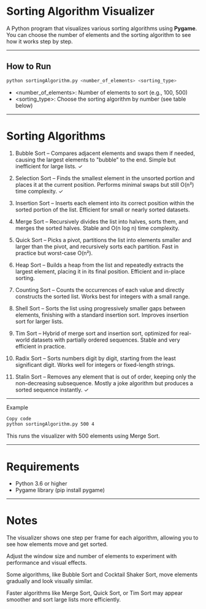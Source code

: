 # Sorting Algorithm Visualizer

A Python program that visualizes various sorting algorithms using **Pygame**.  
You can choose the number of elements and the sorting algorithm to see how it works step by step.

---

## How to Run

```bash
python sortingAlgorithm.py <number_of_elements> <sorting_type>

```
 - <number_of_elements>: Number of elements to sort (e.g., 100, 500)
 - <sorting_type>: Choose the sorting algorithm by number (see table below)

---

# Sorting Algorithms
1. Bubble Sort – Compares adjacent elements and swaps them if needed, causing the largest elements to "bubble" to the end. Simple but inefficient for large lists. ✓

2. Selection Sort – Finds the smallest element in the unsorted portion and places it at the current position. Performs minimal swaps but still O(n²) time complexity. ✓

3. Insertion Sort – Inserts each element into its correct position within the sorted portion of the list. Efficient for small or nearly sorted datasets.

4. Merge Sort – Recursively divides the list into halves, sorts them, and merges the sorted halves. Stable and O(n log n) time complexity.

5. Quick Sort – Picks a pivot, partitions the list into elements smaller and larger than the pivot, and recursively sorts each partition. Fast in practice but worst-case O(n²).

6. Heap Sort – Builds a heap from the list and repeatedly extracts the largest element, placing it in its final position. Efficient and in-place sorting.

7. Counting Sort – Counts the occurrences of each value and directly constructs the sorted list. Works best for integers with a small range.

8. Shell Sort – Sorts the list using progressively smaller gaps between elements, finishing with a standard insertion sort. Improves insertion sort for larger lists.

9. Tim Sort – Hybrid of merge sort and insertion sort, optimized for real-world datasets with partially ordered sequences. Stable and very efficient in practice.

10. Radix Sort – Sorts numbers digit by digit, starting from the least significant digit. Works well for integers or fixed-length strings.

11. Stalin Sort – Removes any element that is out of order, keeping only the non-decreasing subsequence. Mostly a joke algorithm but produces a sorted sequence instantly. ✓

---

Example
```bash
Copy code
python sortingAlgorithm.py 500 4
```
This runs the visualizer with 500 elements using Merge Sort.

---

# Requirements
 - Python 3.6 or higher
 - Pygame library (pip install pygame)

---

# Notes
The visualizer shows one step per frame for each algorithm, allowing you to see how elements move and get sorted.

Adjust the window size and number of elements to experiment with performance and visual effects.

Some algorithms, like Bubble Sort and Cocktail Shaker Sort, move elements gradually and look visually similar.

Faster algorithms like Merge Sort, Quick Sort, or Tim Sort may appear smoother and sort large lists more efficiently.
